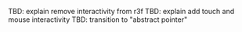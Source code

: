 TBD: explain remove interactivity from r3f
TBD: explain add touch and mouse interactivity
TBD: transition to "abstract pointer"